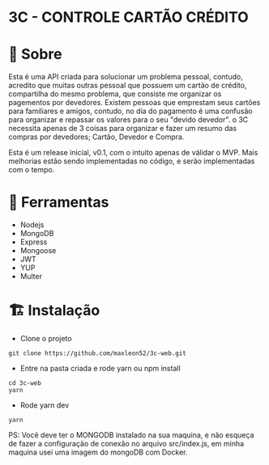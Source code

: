 # 3C - CONTROLE CARTÃO CRÉDITO

# 📖 Sobre

Esta é uma API criada para solucionar um problema pessoal, contudo, acredito que muitas outras pessoal que possuem um cartão de crédito, compartilha do mesmo problema, que consiste me organizar os pagementos por devedores. Existem pessoas que emprestam seus cartões para familiares e amigos, contudo, no dia do pagamento é uma confusão para organizar e repassar os valores para o seu "devido devedor". o 3C necessita apenas de 3 coisas para organizar e fazer um resumo das compras por devedores; Cartão, Devedor e Compra.

Esta é um release inicial, v0.1, com o intuito apenas de válidar o MVP. Mais melhorias estão sendo implementadas no código, e serão implementadas com o tempo.

# 🔨 Ferramentas

- Nodejs
- MongoDB
- Express
- Mongoose
- JWT
- YUP
- Multer

# 🏗 Instalação

- Clone o projeto

```
git clone https://github.com/maxleon52/3c-web.git
```

- Entre na pasta criada e rode yarn ou npm install

```
cd 3c-web
yarn
```

- Rode yarn dev

```
yarn
```

PS: Você deve ter o MONGODB instalado na sua maquina, e não esqueça de fazer a configuração de conexão no arquivo src/index.js, em minha maquina usei uma imagem do mongoDB com Docker.
